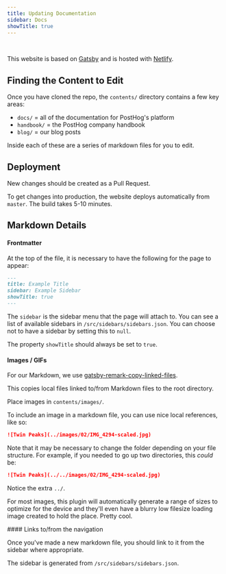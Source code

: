 ```yaml
---
title: Updating Documentation
sidebar: Docs
showTitle: true
---
```


<br />

This website is based on [Gatsby](https://gatsbyjs.org) and is hosted with [Netlify](https://www.netlify.com/).
<br />


## Finding the Content to Edit

Once you have cloned the repo, the `contents/` directory contains a few key areas:

* `docs/` = all of the documentation for PostHog's platform
* `handbook/` = the PostHog company handbook
* `blog/` = our blog posts

Inside each of these are a series of markdown files for you to edit.

## Deployment

New changes should be created as a Pull Request.

To get changes into production, the website deploys automatically from `master`. The build takes 5-10 minutes.

## Markdown Details

#### Frontmatter

At the top of the file, it is necessary to have the following for the page to appear:

```markdown
---
title: Example Title
sidebar: Example Sidebar
showTitle: true
---
```

The `sidebar` is the sidebar menu that the page will attach to. You can see a list of available sidebars in `/src/sidebars/sidebars.json`. You can choose not to have a sidebar by setting this to `null`.

The property `showTitle` should always be set to `true`.

#### Images / GIFs

For our Markdown, we use [gatsby-remark-copy-linked-files](https://www.gatsbyjs.org/packages/gatsby-remark-copy-linked-files/).

This copies local files linked to/from Markdown files to the root directory.

Place images in `contents/images/`.

To include an image in a markdown file, you can use nice local references, like so:

```markdown
![Twin Peaks](../images/02/IMG_4294-scaled.jpg)
```

Note that it may be necessary to change the folder depending on your file structure. For example, if you needed to go up two directories, this *could* be:

```markdown
![Twin Peaks](../../images/02/IMG_4294-scaled.jpg)
```

Notice the extra ```../```.

For most images, this plugin will automatically generate a range of sizes to optimize for the device and they'll even have a blurry low filesize loading image created to hold the place. Pretty cool.

#### Links to/from the navigation

Once you've made a new markdown file, you should link to it from the sidebar where appropriate.

The sidebar is generated from `/src/sidebars/sidebars.json`.